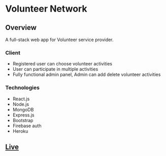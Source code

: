 # Volunteer Network


## Overview

A full-stack web app for Volunteer service provider.

### Client

- Registered user can choose volunteer activities
- User can participate in multiple activities
- Fully functional admin panel, Admin can add delete volunteer activities

### Technologies

- React.js
- Node.js
- MongoDB
- Express.js
- Bootstrap
- Firebase auth
- Heroku

## [Live](volunteer-network-2k20.web.app/)
